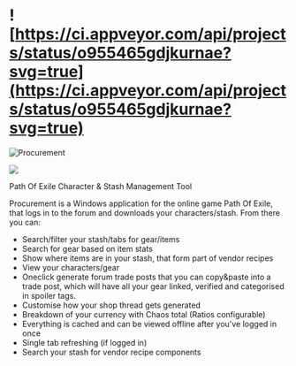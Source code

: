 # ![https://ci.appveyor.com/api/projects/status/o955465gdjkurnae?svg=true](https://ci.appveyor.com/api/projects/status/o955465gdjkurnae?svg=true)

![Procurement](http://i.imgur.com/ssqviwb.png)

<a href="https://sites.google.com/site/poeprocurement/"><img src="http://i.imgur.com/n7je9iK.png"></img></a>

Path Of Exile Character &amp; Stash Management Tool

Procurement is a Windows application for the online game Path Of Exile, that logs in to the forum and downloads your characters/stash. From there you can:

* Search/filter your stash/tabs for gear/items
* Search for gear based on item stats
* Show where items are in your stash, that form part of vendor recipes
* View your characters/gear
* Oneclick generate forum trade posts that you can copy&paste into a trade post, which will have all your gear linked, verified and categorised in spoiler tags.
* Customise how your shop thread gets generated
* Breakdown of your currency with Chaos total (Ratios configurable)
* Everything is cached and can be viewed offline after you've logged in once
* Single tab refreshing (if logged in) 
* Search your stash for vendor recipe components


